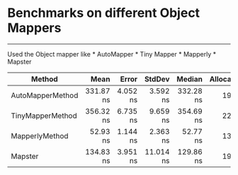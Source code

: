 # Benchmarks on different Object Mappers
---
Used the Object mapper like 
	* AutoMapper
	* Tiny Mapper
	* Mapperly
	* Mapster


|           Method |      Mean |    Error |    StdDev |    Median | Allocated |
|----------------- |----------:|---------:|----------:|----------:|----------:|
| AutoMapperMethod | 331.87 ns | 4.052 ns |  3.592 ns | 332.28 ns |     192 B |
| TinyMapperMethod | 356.32 ns | 6.735 ns |  9.659 ns | 354.69 ns |     224 B |
|   MapperlyMethod |  52.93 ns | 1.144 ns |  2.363 ns |  52.77 ns |     136 B |
|          Mapster | 134.83 ns | 3.951 ns | 11.014 ns | 129.86 ns |     192 B |

